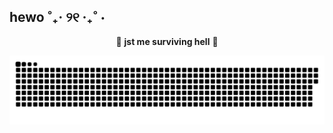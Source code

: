 ## hewo ˚₊‧ ୨୧ ‧₊˚ ⋅ 

<!--
**kaneeecrash/kaneeecrash** is a ✨ _special_ ✨ repository because its `README.md` (this file) appears on your GitHub profile.

Here are some ideas to get you started:

- 🔭 I’m currently working on ...
- 🌱 I’m currently learning ...
- 👯 I’m looking to collaborate on ...
- 🤔 I’m looking for help with ...
- 💬 Ask me about ...
- 📫 How to reach me: ...
- 😄 Pronouns: ...
- ⚡ Fun fact: ...
-->
<p align="center">  
    🎀 <b>jst me surviving hell</b> 🎀  
</p>  

<p align="center">  
    <img src="https://raw.githubusercontent.com/Pickachuuu/Pickachuuu/output/snake.svg" alt="GitHub Snake Animation">  
</p>


